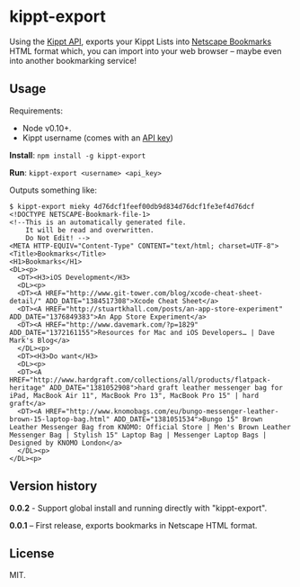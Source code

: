 # kippt-export

Using the [Kippt API](http://developers.kippt.com/), exports your Kippt Lists into [Netscape Bookmarks](https://github.com/bahamas10/node-netscape-bookmarks) HTML format which, you can import into your web browser – maybe even into another bookmarking service!

## Usage

Requirements:
- Node v0.10+.
- Kippt username (comes with an [API key](developers.kippt.com))

**Install**: `npm install -g kippt-export`

**Run**: `kippt-export <username> <api_key>`

Outputs something like:

```
$ kippt-export mieky 4d76dcf1feef00db9d834d76dcf1fe3ef4d76dcf
<!DOCTYPE NETSCAPE-Bookmark-file-1>
<!--This is an automatically generated file.
    It will be read and overwritten.
    Do Not Edit! -->
<META HTTP-EQUIV="Content-Type" CONTENT="text/html; charset=UTF-8">
<Title>Bookmarks</Title>
<H1>Bookmarks</H1>
<DL><p>
  <DT><H3>iOS Development</H3>
  <DL><p>
  <DT><A HREF="http://www.git-tower.com/blog/xcode-cheat-sheet-detail/" ADD_DATE="1384517308">Xcode Cheat Sheet</a>
  <DT><A HREF="http://stuartkhall.com/posts/an-app-store-experiment" ADD_DATE="1376849383">An App Store Experiment</a>
  <DT><A HREF="http://www.davemark.com/?p=1829" ADD_DATE="1372161155">Resources for Mac and iOS Developers… | Dave Mark's Blog</a>
  </DL><p>
  <DT><H3>Do want</H3>
  <DL><p>
  <DT><A HREF="http://www.hardgraft.com/collections/all/products/flatpack-heritage" ADD_DATE="1381052908">hard graft leather messenger bag for iPad, MacBook Air 11", MacBook Pro 13", MacBook Pro 15" | hard graft</a>
  <DT><A HREF="http://www.knomobags.com/eu/bungo-messenger-leather-brown-15-laptop-bag.html" ADD_DATE="1381051534">Bungo 15" Brown Leather Messenger Bag from KNOMO: Official Store | Men's Brown Leather Messenger Bag | Stylish 15" Laptop Bag | Messenger Laptop Bags | Designed by KNOMO London</a>
  </DL><p>
</DL><p>

```

## Version history

**0.0.2** - Support global install and running directly with "kippt-export".

**0.0.1** – First release, exports bookmarks in Netscape HTML format.

## License

MIT.
